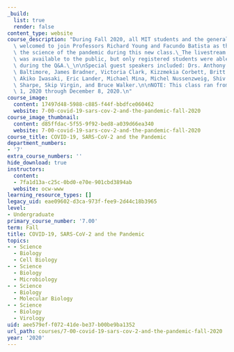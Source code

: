 ```yaml
---
_build:
  list: true
  render: false
content_type: website
course_description: "During Fall 2020, all MIT students and the general public were\
  \ welcomed to join Professors Richard Young and Facundo Batista as they discussed\
  \ the science of the pandemic during this new class.\_The livestream of the lectures\
  \ was available to the public, but only registered students were able to ask questions\
  \ during the Q&A.\_\n\nSpecial guest speakers included: Drs. Anthony Fauci, David\
  \ Baltimore, James Bradner, Victoria Clark, Kizzmekia Corbett, Britt Glaunsinger,\
  \ Akiko Iwasaki, Eric Lander, Michael Mina, Michel Nussenzweig, Shiv Pillai, Arlene\
  \ Sharpe, Skip Virgin, and Bruce Walker.\n\nNOTE: This class ran from September\
  \ 1, 2020 through December 8, 2020.\n"
course_image:
  content: 17497d48-5988-c885-f44f-bbdfce060462
  website: 7-00-covid-19-sars-cov-2-and-the-pandemic-fall-2020
course_image_thumbnail:
  content: d85ffdac-5f55-9f92-bed8-a039d66ea340
  website: 7-00-covid-19-sars-cov-2-and-the-pandemic-fall-2020
course_title: COVID-19, SARS-CoV-2 and the Pandemic
department_numbers:
- '7'
extra_course_numbers: ''
hide_download: true
instructors:
  content:
  - 7fa1d13a-c25c-0bd0-e70e-901cbd3894ab
  website: ocw-www
learning_resource_types: []
legacy_uid: eae09602-d3ca-973f-fee9-2d44c18b3965
level:
- Undergraduate
primary_course_number: '7.00'
term: Fall
title: COVID-19, SARS-CoV-2 and the Pandemic
topics:
- - Science
  - Biology
  - Cell Biology
- - Science
  - Biology
  - Microbiology
- - Science
  - Biology
  - Molecular Biology
- - Science
  - Biology
  - Virology
uid: aee579ef-f072-41de-be37-b00be9ba1352
url_path: courses/7-00-covid-19-sars-cov-2-and-the-pandemic-fall-2020
year: '2020'
---
```

